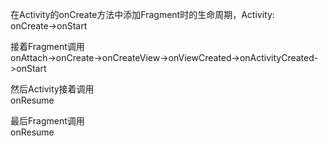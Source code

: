 在Activity的onCreate方法中添加Fragment时的生命周期，Activity:<br>
onCreate->onStart <p>
接着Fragment调用<br>
onAttach->onCreate->onCreateView->onViewCreated->onActivityCreated->onStart<p>
然后Activity接着调用<br>
onResume<p>
最后Fragment调用<br>
onResume
